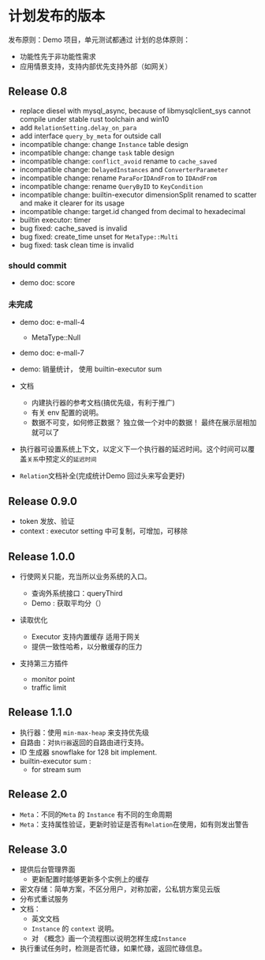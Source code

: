 # 计划发布的版本

发布原则：Demo 项目，单元测试都通过
计划的总体原则：
- 功能性先于非功能性需求
- 应用情景支持，支持内部优先支持外部（如网关）

## Release 0.8

- replace diesel with mysql_async, because of libmysqlclient_sys cannot compile under stable rust toolchain and win10
- add `RelationSetting.delay_on_para`
- add interface `query_by_meta` for outside call
- incompatible change: change `Instance` table design
- incompatible change: change `task` table design
- incompatible change: `conflict_avoid` rename to `cache_saved` 
- incompatible change: `DelayedInstances` and `ConverterParameter`
- incompatible change: rename `ParaForIDAndFrom` to `IDAndFrom`
- incompatible change: rename `QueryByID` to `KeyCondition`
- incompatible change: builtin-executor dimensionSplit renamed to scatter and make it clearer for its usage
- incompatible change: target.id changed from decimal to hexadecimal
- builtin executor: timer
- bug fixed: cache_saved is invalid
- bug fixed: create_time unset for `MetaType::Multi`
- bug fixed: task clean time is invalid 

### should commit

- demo doc: score

### 未完成
 
- demo doc: e-mall-4

  - MetaType::Null

- demo doc: e-mall-7
  
- demo: 销量统计， 使用 builtin-executor sum

- 文档
  - 内建执行器的参考文档(搞优先级，有利于推广)
  - 有关 env 配置的说明。 
  - 数据不可变，如何修正数据？ 独立做一个对中的数据！ 最终在展示层相加就可以了

- 执行器可设置系统上下文，以定义下一个执行器的延迟时间。这个时间可以覆盖`关系`中预定义的`延迟时间`
- `Relation`文档补全(完成统计Demo 回过头来写会更好)

## Release 0.9.0

- token 发放、验证
- context : executor setting 中可复制，可增加，可移除

## Release 1.0.0

- 行使网关只能，充当所以业务系统的入口。
  - 查询外系统接口：queryThird
  - Demo : 获取平均分（）
- 读取优化
  - Executor 支持内置缓存 适用于网关
  - 提供一致性哈希，以分散缓存的压力

- 支持第三方插件
  * monitor point
  * traffic limit

## Release 1.1.0

- 执行器：使用 `min-max-heap` 来支持优先级
- 自路由：对`执行器`返回的自路由进行支持。
- ID 生成器 snowflake for 128 bit implement.
- builtin-executor sum :
  - for stream sum

## Release 2.0

- `Meta`：不同的`Meta` 的 `Instance` 有不同的生命周期
- `Meta`：支持属性验证，更新时验证是否有`Relation`在使用，如有则发出警告

## Release 3.0

- 提供后台管理界面
  - 更新配置时能够更新多个实例上的缓存
-  密文存储：简单方案，不区分用户，对称加密，公私钥方案见云版
- 分布式重试服务
- 文档：
  - 英文文档
  - `Instance` 的 `context` 说明。
  - 对 《概念》画一个流程图以说明怎样生成`Instance`
- 执行重试任务时，检测是否忙碌，如果忙碌，返回忙碌信息。

